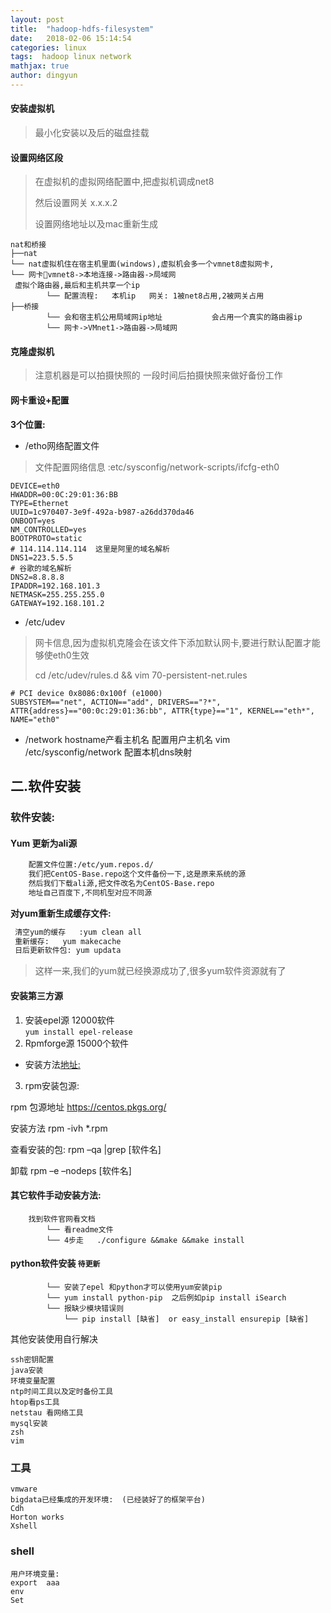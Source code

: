 ```yaml
---
layout: post
title:  "hadoop-hdfs-filesystem"
date:   2018-02-06 15:14:54
categories: linux
tags:  hadoop linux network
mathjax: true
author: dingyun
---
```

#### 安装虚拟机
>最小化安装以及后的磁盘挂载

#### 设置网络区段
>在虚拟机的虚拟网络配置中,把虚拟机调成net8
>
>然后设置网关  x.x.x.2
>
>设置网络地址以及mac重新生成
```
nat和桥接
├──nat
└── nat虚拟机住在宿主机里面(windows),虚拟机会多一个vmnet8虚拟网卡,
└── 网卡vmnet8->本地连接->路由器->局域网  
 虚拟个路由器,最后和主机共享一个ip
		└── 配置流程:   本机ip   网关: 1被net8占用,2被网关占用
├──桥接
		└── 会和宿主机公用局域网ip地址           会占用一个真实的路由器ip  
		└── 网卡->VMnet1->路由器->局域网
```
#### 克隆虚拟机
>  注意机器是可以拍摄快照的  一段时间后拍摄快照来做好备份工作
#### 网卡重设+配置
**3个位置:**
- /etho网络配置文件
>文件配置网络信息  :etc/sysconfig/network-scripts/ifcfg-eth0

```
DEVICE=eth0                                                                                                                                            
HWADDR=00:0C:29:01:36:BB
TYPE=Ethernet
UUID=1c970407-3e9f-492a-b987-a26dd370da46
ONBOOT=yes
NM_CONTROLLED=yes
BOOTPROTO=static
# 114.114.114.114  这里是阿里的域名解析
DNS1=223.5.5.5
# 谷歌的域名解析
DNS2=8.8.8.8
IPADDR=192.168.101.3
NETMASK=255.255.255.0
GATEWAY=192.168.101.2
```
- /etc/udev  

>网卡信息,因为虚拟机克隆会在该文件下添加默认网卡,要进行默认配置才能够使eth0生效
>
> cd /etc/udev/rules.d && vim 70-persistent-net.rules

```
# PCI device 0x8086:0x100f (e1000)
SUBSYSTEM=="net", ACTION=="add", DRIVERS=="?*", ATTR{address}=="00:0c:29:01:36:bb", ATTR{type}=="1", KERNEL=="eth*", NAME="eth0"
```
- /network
hostname产看主机名
配置用户主机名
vim /etc/sysconfig/network
配置本机dns映射


## 二.软件安装
### 软件安装:
#### Yum 更新为ali源

```sh
    配置文件位置:/etc/yum.repos.d/
    我们把CentOS-Base.repo这个文件备份一下,这是原来系统的源
    然后我们下载ali源,把文件改名为CentOS-Base.repo
    地址自己百度下,不同机型对应不同源
```
**对yum重新生成缓存文件:**

```sh
 清空yum的缓存   :yum clean all
 重新缓存:   yum makecache
 日后更新软件包: yum updata
```
>  这样一来,我们的yum就已经换源成功了,很多yum软件资源就有了
#### 	 安装第三方源  
1.	安装epel源  12000软件  
`yum install epel-release`
2.	Rpmforge源    15000个软件  
  * 安装方法[地址: ](https://www.linuxidc.com/Linux/2017-10/147386.htm)
3. rpm安装包源:

 rpm  包源地址  https://centos.pkgs.org/   

 安装方法   rpm -ivh   *.rpm

 查看安装的包: rpm –qa |grep [软件名]

 卸载   rpm –e –nodeps [软件名]

####   其它软件手动安装方法:
		找到软件官网看文档
			└── 看readme文件
			└── 4步走   ./configure &&make &&make install

#### python软件安装    `待更新`

			└── 安装了epel 和python才可以使用yum安装pip
			└── yum install python-pip  之后例如pip install iSearch
			└── 报缺少模块错误则
				└── pip install [缺省]  or easy_install ensurepip [缺省]  




其他安装使用自行解决
```
ssh密钥配置
java安装
环境变量配置
ntp时间工具以及定时备份工具
htop看ps工具
netstau 看网络工具
mysql安装
zsh
vim
```

### 工具
```
vmware
bigdata已经集成的开发环境:  (已经装好了的框架平台)
Cdh
Horton works
Xshell

```
### shell
```
用户环境变量:
export  aaa
env
Set
```
